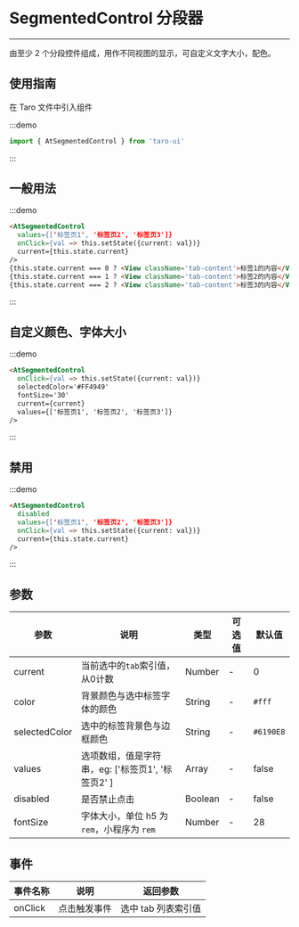 # SegmentedControl 分段器

---
由至少 2 个分段控件组成，用作不同视图的显示，可自定义文字大小，配色。

## 使用指南

在 Taro 文件中引入组件

:::demo

```js
import { AtSegmentedControl } from 'taro-ui'
```

:::

## 一般用法

:::demo

```html
<AtSegmentedControl
  values={['标签页1', '标签页2', '标签页3']}
  onClick={val => this.setState({current: val})}
  current={this.state.current}
/>
{this.state.current === 0 ? <View className='tab-content'>标签1的内容</View> : null}
{this.state.current === 1 ? <View className='tab-content'>标签2的内容</View> : null}
{this.state.current === 2 ? <View className='tab-content'>标签3的内容</View> : null}

```

:::

## 自定义颜色、字体大小

:::demo

```html
<AtSegmentedControl
  onClick={val => this.setState({current: val})}
  selectedColor='#FF4949'
  fontSize='30'
  current={current}
  values={['标签页1', '标签页2', '标签页3']}
/>


```

:::

## 禁用

:::demo

```html
<AtSegmentedControl
  disabled
  values={['标签页1', '标签页2', '标签页3']}
  onClick={val => this.setState({current: val})}
  current={this.state.current}
/>
```

:::

## 参数

| 参数       | 说明                                   | 类型    | 可选值                                                              | 默认值   |
| ---------- | -------------------------------------- | ------- | ------------------------------------------------------------------- | -------- |
| current | 当前选中的`tab`索引值，从0计数  | Number  | - | 0 |
| color     | 背景颜色与选中标签字体的颜色  | String | - | `#fff` |
| selectedColor  | 选中的标签背景色与边框颜色  | String | - | `#6190E8` |
| values | 选项数组，值是字符串，eg: ['标签页1', '标签页2' ] | Array  | - | false |
| disabled | 是否禁止点击 | Boolean  | - | false |
| fontSize | 字体大小，单位 h5 为 `rem`，小程序为 `rem` | Number  | - | 28 |

## 事件

| 事件名称 | 说明          | 返回参数  |
|---------- |-------------- |---------- |
| onClick | 点击触发事件 | 选中 tab 列表索引值  |
